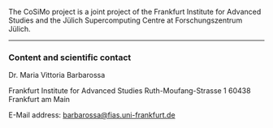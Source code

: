 The CoSiMo project is a joint project of the Frankfurt Institute for Advanced Studies and the Jülich Supercomputing Centre at Forschungszentrum Jülich.

---

### Content and scientific contact

Dr. Maria Vittoria Barbarossa

Frankfurt Institute for Advanced Studies
Ruth-Moufang-Strasse 1
60438 Frankfurt am Main 

E-Mail address: barbarossa@fias.uni-frankfurt.de